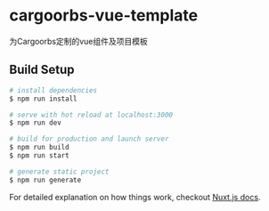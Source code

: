 # cargoorbs-vue-template

为Cargoorbs定制的vue组件及项目模板

## Build Setup

``` bash
# install dependencies
$ npm run install

# serve with hot reload at localhost:3000
$ npm run dev

# build for production and launch server
$ npm run build
$ npm run start

# generate static project
$ npm run generate
```

For detailed explanation on how things work, checkout [Nuxt.js docs][1].

[1]:	https://nuxtjs.org